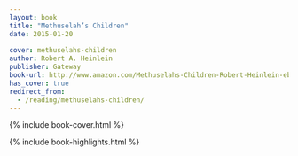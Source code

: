 ```yaml
---
layout: book
title: "Methuselah’s Children"
date: 2015-01-20
 
cover: methuselahs-children
author: Robert A. Heinlein
publisher: Gateway
book-url: http://www.amazon.com/Methuselahs-Children-Robert-Heinlein-ebook/dp/B00QFLKOH2/
has_cover: true
redirect_from:
  - /reading/methuselahs-children/
---
```

{% include book-cover.html %}

{% include book-highlights.html %}
